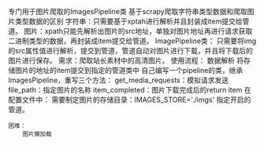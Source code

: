专门用于图片爬取的ImagesPipeline类
    基于scrapy爬取字符串类型数据和爬取图片类型数据的区别
        字符串：只需要基于xptah进行解析并且封装成item提交给管道。
        图片：xpath只能先解析出图片的src地址，单独对图片地址再进行请求获取二进制类型的数据，再封装成item提交给管道。
    ImagePipeline类：
        只需要将img的src属性值进行解析，提交到管道，管道自动对图片进行下载，并且将下载后的图片进行保存。
    需求：爬取站长素材中的高清图片。
    使用流程：
        数据解析
        将存储图片的地址的item提交到指定的管道类中
        自己编写一个pipeline的类，继承ImagesPipeline，重写三个方法：
            get_media_requests：模拟请求发送
            file_path：指定图片的名称
            item_completed：图片下载完成后的return item
        在配置文件中：
            需要制定图片的存储目录：IMAGES_STORE='./imgs'
            指定开启的管道。

    困难：
        图片懒加载
